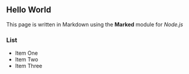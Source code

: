 ## Hello World
This page is written in Markdown using the **Marked** module for *Node.js*

### List
* Item One
* Item Two
* Item Three